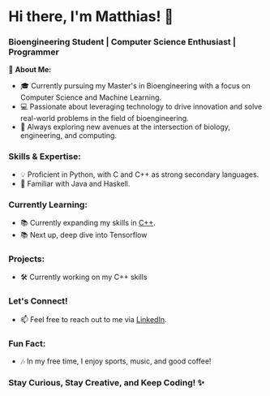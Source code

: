 # Hi there, I'm Matthias! 👋

### Bioengineering Student | Computer Science Enthusiast | Programmer

🌱 **About Me:**
- 🎓 Currently pursuing my Master's in Bioengineering with a focus on Computer Science and Machine Learning.
- 💻 Passionate about leveraging technology to drive innovation and solve real-world problems in the field of bioengineering.
- 🚀 Always exploring new avenues at the intersection of biology, engineering, and computing.

### Skills & Expertise:
- 💡 Proficient in Python, with C and C++ as strong secondary languages.
- 🌟 Familiar with Java and Haskell.

### Currently Learning:
- 📚 Currently expanding my skills in [C++](https://github.com/MatzeLopi/c4everyone).
- 📚 Next up, deep dive into Tensorflow

### Projects:
- 🛠️ Currently working on my C++ skills

### Let's Connect!
- 📫 Feel free to reach out to me via [LinkedIn](https://www.linkedin.com/in/matthias-lopinski-4936841a2/).

### Fun Fact:
- 🎶 In my free time, I enjoy sports, music, and good coffee!

### Stay Curious, Stay Creative, and Keep Coding! ✨
